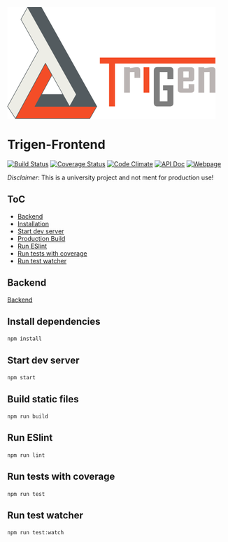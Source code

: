 ![Trigen Logo](/src/img/Trigen_Logo.png)

# Trigen-Frontend

[![Build Status](https://travis-ci.org/on3iro/passCreator-Frontend.svg?branch=master)](https://travis-ci.org/on3iro/passCreator-Frontend)
[![Coverage Status](https://coveralls.io/repos/github/on3iro/passCreator-Frontend/badge.svg?branch=master)](https://coveralls.io/github/on3iro/passCreator-Frontend?branch=master)
[![Code Climate](https://codeclimate.com/github/on3iro/passCreator-Frontend/badges/gpa.svg)](https://codeclimate.com/github/on3iro/passCreator-Frontend)
[![API Doc](https://doclets.io/on3iro/passCreator-Frontend/dev.svg)](https://doclets.io/on3iro/passCreator-Frontend/dev)
[![Webpage](https://img.shields.io/badge/Webpage-Online-orange.svg)](http://trigen.surge.sh/)

*Disclaimer*: This is a university project and not ment for production use!

## ToC
* [Backend](#backend)
* [Installation](#install-dependencies)
* [Start dev server](#start-dev-server)
* [Production Build](#build-static-files)
* [Run ESlint](#run-eslint)
* [Run tests with coverage](#run-tests-with-coverage)
* [Run test watcher](#run-test-watcher)

## Backend
[Backend](https://github.com/on3iro/passCreator-Backend)

## Install dependencies
`npm install`

## Start dev server
`npm start`

## Build static files
`npm run build`

## Run ESlint
`npm run lint`

## Run tests with coverage
`npm run test`

## Run test watcher
`npm run test:watch`
